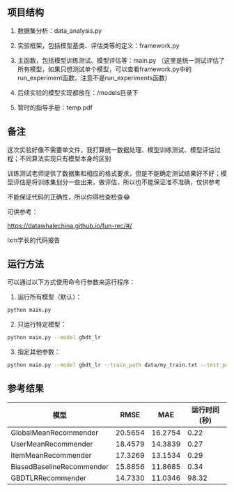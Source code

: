 ## 项目结构

1. 数据集分析：data_analysis.py

2. 实验框架，包括模型基类、评估类等的定义：framework.py

3. 主函数，包括模型训练测试、模型评估等：main.py
（这里是统一测试评估了所有模型，如果只想测试单个模型，可以查看framework.py中的run_experiment函数，注意不是run_experiments函数）

4. 后续实验的模型实现都放在：/models目录下

5. 暂时的指导手册：temp.pdf

## 备注

这次实验好像不需要单文件，我打算统一数据处理、模型训练测试、模型评估过程；不同算法实现只有模型本身的区别

训练测试老师提供了数据集和相应的格式要求，但是不能确定测试结果好不好；模型评估是将训练集划分一些出来，做评估，所以也不能保证准不准确，仅供参考

不能保证代码的正确性，所以你得检查检查😂

可供参考：

https://datawhalechina.github.io/fun-rec/#/

lxm学长的代码报告

## 运行方法

可以通过以下方式使用命令行参数来运行程序：

1. 运行所有模型（默认）：
```bash
python main.py
```

2. 只运行特定模型：
```bash
python main.py --model gbdt_lr
```

3. 指定其他参数：
```bash
python main.py --model gbdt_lr --train_path data/my_train.txt --test_path data/my_test.txt --seed 42
```

## 参考结果

| 模型 | RMSE | MAE | 运行时间(秒) |
|------|------|-----|-------------|
| GlobalMeanRecommender | 20.5654 | 16.2754 | 0.22 |
| UserMeanRecommender | 18.4579 | 14.3839 | 0.27 |
| ItemMeanRecommender | 17.3269 | 13.1534 | 0.29 |
| BiasedBaselineRecommender | 15.8856 | 11.8685 | 0.34 |
| GBDTLRRecommender | 14.7330 | 11.0346 | 98.32 |



